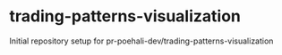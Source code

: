 # trading-patterns-visualization

Initial repository setup for pr-poehali-dev/trading-patterns-visualization